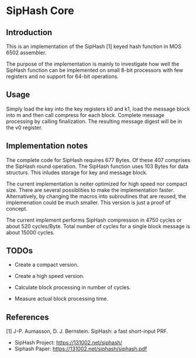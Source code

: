 # SipHash Core #

## Introduction ##

This is an implementation of the SipHash [1] keyed hash function in MOS
6502 assembler.

The purpose of the implementation is mainly to investigate how well the
SipHash function can be implemented on small 8-bit processors with few
registers and no support for 64-bit operations.


## Usage ##

Simply load the key into the key registers k0 and k1, load the message
block into m and then call compress for each block. Complete message
processing by calling finalization. The resulting message digest will be
in the v0 register.


## Implementation notes ## 

The complete code for SipHash requires 677 Bytes. Of these 407 comprises
the SipHash round operation. The SipHash function uses 103 Bytes for
data structurs. This inludes storage for key and message block.

The current implementation is neiter optimized for high speed nor
compact size. There are several possiblities to make the implementation
faster. Alternatively, by changing the macros into subroutines that are
reused, the implemenation could be much smaller. This version is just a
proof of concept.

The current implement performs SipHash compression in 4750 cycles or
about 520 cycles/Byte. Total number of cycles for a single block message
is about 15000 cycles.


## TODOs ##

* Create a compact version.

* Create a high speed version.

* Calculate block processing in number of cycles.

* Measure actual block processing time.


## References ##

[1] J-P. Aumasson, D. J. Bernstein. SipHash: a fast short-input PRF.

  - SipHash Project: https://131002.net/siphash/
  - Siphash Paper: https://131002.net/siphash/siphash.pdf        


